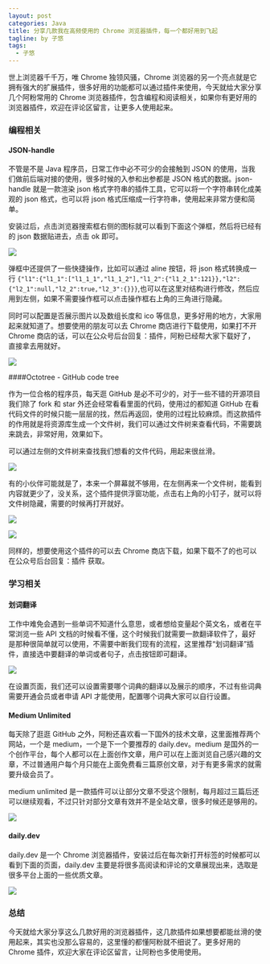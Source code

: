 ```yaml
---
layout: post
categories: Java
title: 分享几款我在高频使用的 Chrome 浏览器插件，每一个都好用到飞起
tagline: by 子悠
tags: 
  - 子悠
---
```


世上浏览器千千万，唯 Chrome 独领风骚，Chrome 浏览器的另一个亮点就是它拥有强大的扩展插件，很多好用的功能都可以通过插件来使用，今天就给大家分享几个阿粉常用的 Chrome 浏览器插件，包含编程和阅读相关，如果你有更好用的浏览器插件，欢迎在评论区留言，让更多人使用起来。

<!--more-->

### 编程相关

#### JSON-handle

不管是不是 Java 程序员，日常工作中必不可少的会接触到 JSON 的使用，当我们做前后端对接的使用，很多时候的入参和出参都是 JSON 格式的数据。json-handle 就是一款渲染 json 格式字符串的插件工具，它可以将一个字符串转化成美观的 json 格式，也可以将 json 格式压缩成一行字符串，使用起来非常方便和简单。

安装过后，点击浏览器搜索框右侧的图标就可以看到下面这个弹框，然后将已经有的 json 数据贴进去，点击 ok 即可。

![](https://tva1.sinaimg.cn/large/e6c9d24egy1h1bkjkej52j211t0u0wgd.jpg)

弹框中还提供了一些快捷操作，比如可以通过 aline 按钮，将 json 格式转换成一行 `{"l1":{"l1_1":["l1_1_1","l1_1_2"],"l1_2":{"l1_2_1":121}},"l2":{"l2_1":null,"l2_2":true,"l2_3":{}}}`,也可以在这里对结构进行修改，然后应用到左侧，如果不需要操作框可以点击操作框右上角的三角进行隐藏。

同时可以配置是否展示图片以及数组长度和 ico 等信息，更多好用的地方，大家用起来就知道了。想要使用的朋友可以去 Chrome 商店进行下载使用，如果打不开 Chrome 商店的话，可以在公众号后台回复：插件，阿粉已经帮大家下载好了，直接拿去用就好。

![](https://tva1.sinaimg.cn/large/e6c9d24egy1h1bkjet8vrj213v0u00vl.jpg)

####Octotree - GitHub code tree

作为一位合格的程序员，每天逛 GitHub 是必不可少的，对于一些不错的开源项目我们除了 fork 和 star 外还会经常看看里面的代码，使用过的都知道 GitHub 在看代码文件的时候只能一层层的找，然后再返回，使用的过程比较麻烦。而这款插件的作用就是将资源库生成一个文件树，我们可以通过文件树来查看代码，不需要跳来跳去，非常好用，效果如下。

可以通过左侧的文件树来查找我们想看的文件代码，用起来很丝滑。

![](https://tva1.sinaimg.cn/large/e6c9d24egy1h1bkj8n21dj20wf0u0zpm.jpg)

有的小伙伴可能就是了，本来一个屏幕就不够用，在左侧再来一个文件树，能看到内容就更少了，没关系，这个插件提供浮窗功能，点击右上角的小钉子，就可以将文件树隐藏，需要的时候再打开就好。

![](https://tva1.sinaimg.cn/large/e6c9d24egy1h1bkj2o4vcj21520u00xy.jpg)

![](https://tva1.sinaimg.cn/large/e6c9d24egy1h1bkixhvgsj20tw0ledhw.jpg)

同样的，想要使用这个插件的可以去 Chrome 商店下载，如果下载不了的也可以在公众号后台回复：插件 获取。

### 学习相关

#### 划词翻译

工作中难免会遇到一些单词不知道什么意思，或者想给变量起个英文名，或者在平常浏览一些 API 文档的时候看不懂，这个时候我们就需要一款翻译软件了，最好是那种很简单就可以使用，不需要中断我们现有的流程，这里推荐“划词翻译”插件，直接选中要翻译的单词或者句子，点击按钮即可翻译。

![](https://tva1.sinaimg.cn/large/e6c9d24egy1h1bkipynirj20jw0xsgoj.jpg)



在设置页面，我们还可以设置需要哪个词典的翻译以及展示的顺序，不过有些词典需要开通会员或者申请 API 才能使用，配置哪个词典大家可以自行设置。

#### Medium Unlimited

每天除了逛逛 GitHub 之外，阿粉还喜欢看一下国外的技术文章，这里面推荐两个网站，一个是 medium，一个是下一个要推荐的 daily.dev。medium 是国外的一个创作平台，每个人都可以在上面创作文章，用户可以在上面浏览自己感兴趣的文章，不过普通用户每个月只能在上面免费看三篇原创文章，对于有更多需求的就需要升级会员了。

medium unlimited  是一款插件可以让部分文章不受这个限制，每月超过三篇后还可以继续观看，不过只针对部分文章有效并不是全站文章，很多时候还是够用的。

![](https://tva1.sinaimg.cn/large/e6c9d24egy1h1bkiivd5oj21jn0u0jwm.jpg)



#### daily.dev 

daily.dev 是一个 Chrome 浏览器插件，安装过后在每次新打开标签的时候都可以看到下面的页面，daily.dev 主要是将很多高阅读和评论的文章展现出来，选取是很多平台上面的一些优质文章。

![](https://tva1.sinaimg.cn/large/e6c9d24egy1h1bki9gh1yj21da0u0n34.jpg)



### 总结

今天就给大家分享这么几款好用的浏览器插件，这几款插件如果想要都能丝滑的使用起来，其实也没那么容易的，这里懂的都懂阿粉就不细说了。更多好用的 Chrome 插件，欢迎大家在评论区留言，让阿粉也多使用使用。

